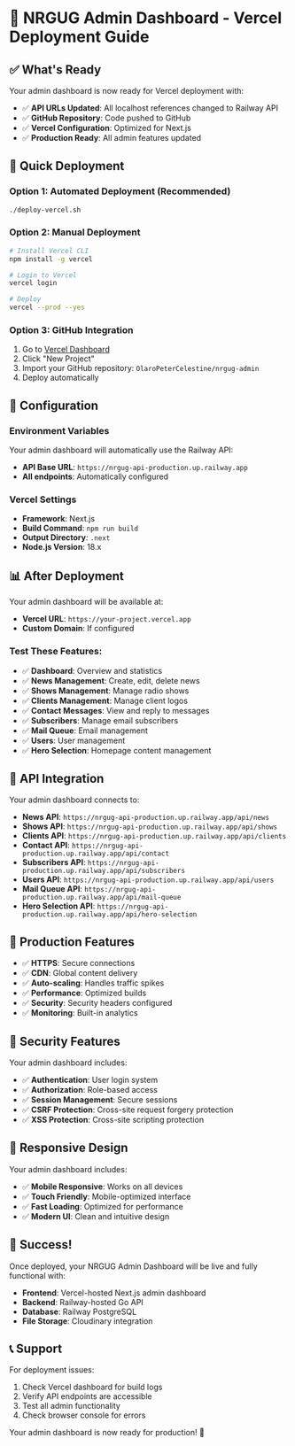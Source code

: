 # 🚀 NRGUG Admin Dashboard - Vercel Deployment Guide

## ✅ What's Ready

Your admin dashboard is now ready for Vercel deployment with:
- ✅ **API URLs Updated**: All localhost references changed to Railway API
- ✅ **GitHub Repository**: Code pushed to GitHub
- ✅ **Vercel Configuration**: Optimized for Next.js
- ✅ **Production Ready**: All admin features updated

## 🚀 Quick Deployment

### Option 1: Automated Deployment (Recommended)
```bash
./deploy-vercel.sh
```

### Option 2: Manual Deployment
```bash
# Install Vercel CLI
npm install -g vercel

# Login to Vercel
vercel login

# Deploy
vercel --prod --yes
```

### Option 3: GitHub Integration
1. Go to [Vercel Dashboard](https://vercel.com/dashboard)
2. Click "New Project"
3. Import your GitHub repository: `OlaroPeterCelestine/nrgug-admin`
4. Deploy automatically

## 🔧 Configuration

### Environment Variables
Your admin dashboard will automatically use the Railway API:
- **API Base URL**: `https://nrgug-api-production.up.railway.app`
- **All endpoints**: Automatically configured

### Vercel Settings
- **Framework**: Next.js
- **Build Command**: `npm run build`
- **Output Directory**: `.next`
- **Node.js Version**: 18.x

## 📊 After Deployment

Your admin dashboard will be available at:
- **Vercel URL**: `https://your-project.vercel.app`
- **Custom Domain**: If configured

### Test These Features:
- ✅ **Dashboard**: Overview and statistics
- ✅ **News Management**: Create, edit, delete news
- ✅ **Shows Management**: Manage radio shows
- ✅ **Clients Management**: Manage client logos
- ✅ **Contact Messages**: View and reply to messages
- ✅ **Subscribers**: Manage email subscribers
- ✅ **Mail Queue**: Email management
- ✅ **Users**: User management
- ✅ **Hero Selection**: Homepage content management

## 🔗 API Integration

Your admin dashboard connects to:
- **News API**: `https://nrgug-api-production.up.railway.app/api/news`
- **Shows API**: `https://nrgug-api-production.up.railway.app/api/shows`
- **Clients API**: `https://nrgug-api-production.up.railway.app/api/clients`
- **Contact API**: `https://nrgug-api-production.up.railway.app/api/contact`
- **Subscribers API**: `https://nrgug-api-production.up.railway.app/api/subscribers`
- **Users API**: `https://nrgug-api-production.up.railway.app/api/users`
- **Mail Queue API**: `https://nrgug-api-production.up.railway.app/api/mail-queue`
- **Hero Selection API**: `https://nrgug-api-production.up.railway.app/api/hero-selection`

## 🎯 Production Features

- ✅ **HTTPS**: Secure connections
- ✅ **CDN**: Global content delivery
- ✅ **Auto-scaling**: Handles traffic spikes
- ✅ **Performance**: Optimized builds
- ✅ **Security**: Security headers configured
- ✅ **Monitoring**: Built-in analytics

## 🔐 Security Features

Your admin dashboard includes:
- ✅ **Authentication**: User login system
- ✅ **Authorization**: Role-based access
- ✅ **Session Management**: Secure sessions
- ✅ **CSRF Protection**: Cross-site request forgery protection
- ✅ **XSS Protection**: Cross-site scripting protection

## 📱 Responsive Design

Your admin dashboard includes:
- ✅ **Mobile Responsive**: Works on all devices
- ✅ **Touch Friendly**: Mobile-optimized interface
- ✅ **Fast Loading**: Optimized for performance
- ✅ **Modern UI**: Clean and intuitive design

## 🎉 Success!

Once deployed, your NRGUG Admin Dashboard will be live and fully functional with:
- **Frontend**: Vercel-hosted Next.js admin dashboard
- **Backend**: Railway-hosted Go API
- **Database**: Railway PostgreSQL
- **File Storage**: Cloudinary integration

## 📞 Support

For deployment issues:
1. Check Vercel dashboard for build logs
2. Verify API endpoints are accessible
3. Test all admin functionality
4. Check browser console for errors

Your admin dashboard is now ready for production! 🚀








